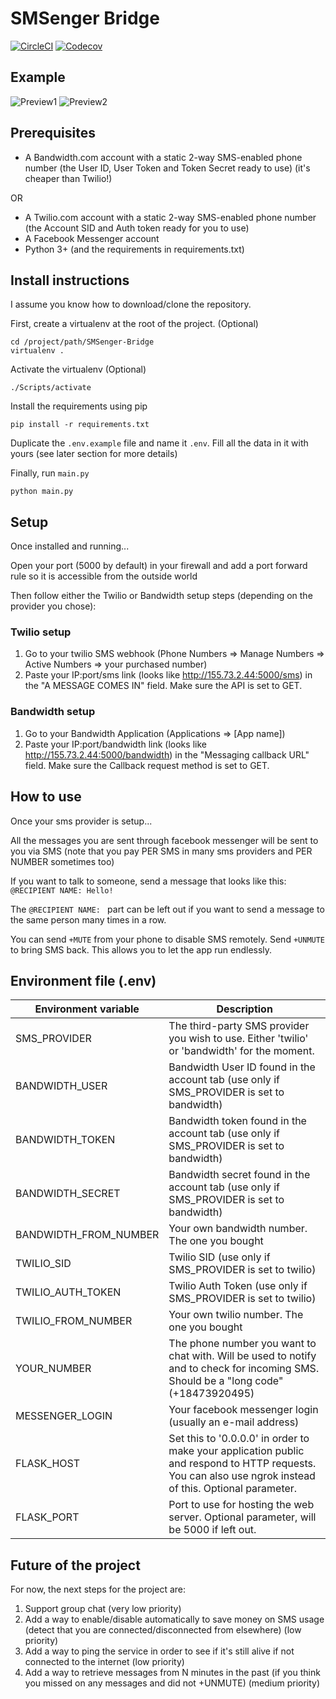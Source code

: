 # SMSenger Bridge

[![CircleCI](https://circleci.com/gh/qwertyuu/SMSenger-Bridge.svg?style=svg)](https://circleci.com/gh/qwertyuu/SMSenger-Bridge)
[![Codecov](https://img.shields.io/codecov/c/github/codecov/example-python.svg)](https://codecov.io/gh/qwertyuu/SMSenger-Bridge)

## Example

![Preview1](./images/woebot.jpg)
![Preview2](./images/cell.jpg)

## Prerequisites

- A Bandwidth.com account with a static 2-way SMS-enabled phone number (the User ID, User Token and Token Secret ready to use) (it's cheaper than Twilio!)

OR

- A Twilio.com account with a static 2-way SMS-enabled phone number (the Account SID and Auth token ready for you to use)
- A Facebook Messenger account
- Python 3+ (and the requirements in requirements.txt)

## Install instructions
I assume you know how to download/clone the repository.

First, create a virtualenv at the root of the project. (Optional)
```
cd /project/path/SMSenger-Bridge
virtualenv .
```

Activate the virtualenv (Optional)
```
./Scripts/activate
```

Install the requirements using pip
```
pip install -r requirements.txt
```

Duplicate the `.env.example` file and name it `.env`. Fill all the data in it with yours (see later section for more details)

Finally, run `main.py`
```
python main.py
```

## Setup
Once installed and running...

Open your port (5000 by default) in your firewall and add a port forward rule so it is accessible from the outside world

Then follow either the Twilio or Bandwidth setup steps (depending on the provider you chose):

### Twilio setup
1. Go to your twilio SMS webhook (Phone Numbers => Manage Numbers => Active Numbers => your purchased number)
1. Paste your IP:port/sms link (looks like http://155.73.2.44:5000/sms) in the "A MESSAGE COMES IN" field. Make sure the API is set to GET.

### Bandwidth setup
1. Go to your Bandwidth Application (Applications => [App name])
1. Paste your IP:port/bandwidth link (looks like http://155.73.2.44:5000/bandwidth) in the "Messaging callback URL" field. Make sure the Callback request method is set to GET.

## How to use
Once your sms provider is setup...

All the messages you are sent through facebook messenger will be sent to you via SMS (note that you pay PER SMS in many sms providers and PER NUMBER sometimes too)

If you want to talk to someone, send a message that looks like this: `@RECIPIENT NAME: Hello!`

The `@RECIPIENT NAME: ` part can be left out if you want to send a message to the same person many times in a row.

You can send `+MUTE` from your phone to disable SMS remotely. Send `+UNMUTE` to bring SMS back. This allows you to let the app run endlessly.

## Environment file (.env)

| Environment variable  | Description                                                                                                                                              |
|-----------------------|----------------------------------------------------------------------------------------------------------------------------------------------------------|
| SMS_PROVIDER          | The third-party SMS provider you wish to use. Either 'twilio' or 'bandwidth' for the moment.                                                             |
| BANDWIDTH_USER        | Bandwidth User ID found in the account tab (use only if SMS_PROVIDER is set to bandwidth)                                                                |
| BANDWIDTH_TOKEN       | Bandwidth token found in the account tab (use only if SMS_PROVIDER is set to bandwidth)                                                                  |
| BANDWIDTH_SECRET      | Bandwidth secret found in the account tab (use only if SMS_PROVIDER is set to bandwidth)                                                                 |
| BANDWIDTH_FROM_NUMBER | Your own bandwidth number. The one you bought                                                                                                            |
| TWILIO_SID            | Twilio SID (use only if SMS_PROVIDER is set to twilio)                                                                                                   |
| TWILIO_AUTH_TOKEN     | Twilio Auth Token (use only if SMS_PROVIDER is set to twilio)                                                                                            |
| TWILIO_FROM_NUMBER    | Your own twilio number. The one you bought                                                                                                               |
| YOUR_NUMBER           | The phone number you want to chat with. Will be used to notify and to check for incoming SMS. Should be a "long code" (+18473920495)                     |
| MESSENGER_LOGIN       | Your facebook messenger login (usually an e-mail address)                                                                                                |
| FLASK_HOST            | Set this to '0.0.0.0' in order to make your application public and respond to HTTP requests. You can also use ngrok instead of this. Optional parameter. |
| FLASK_PORT            | Port to use for hosting the web server. Optional parameter, will be 5000 if left out.                                                                    |

## Future of the project
For now, the next steps for the project are:

1. Support group chat (very low priority)
2. Add a way to enable/disable automatically to save money on SMS usage (detect that you are connected/disconnected from elsewhere) (low priority)
3. Add a way to ping the service in order to see if it's still alive if not connected to the internet (low priority)
4. Add a way to retrieve messages from N minutes in the past (if you think you missed on any messages and did not +UNMUTE) (medium priority)

